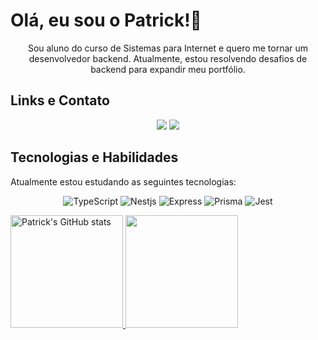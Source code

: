 # Olá, eu sou o Patrick!👋 

<p align="center">Sou aluno do curso de Sistemas para Internet e quero me tornar um desenvolvedor backend. Atualmente, estou resolvendo desafios de backend para expandir meu portfólio.</p>

## Links e Contato
<p align="center">
  <a href="https://instagram.com/patrick.gimenes?utm_source=qr&igshid=MzNlNGNkZWQ4Mg%3D%3D" target="_blank"><img loading="lazy"         src="https://img.shields.io/badge/-Instagram-%23E4405F?style=for-the-badge&logo=instagram&logoColor=white" target="_blank"></a>
  <a href="https://www.linkedin.com/in/patrick-gimenes-45988716a/" target="_blank"><img loading="lazy" src="https://img.shields.io/badge/-LinkedIn-%230077B5?style=for-the-badge&logo=linkedin&logoColor=white" target="_blank"></a>
</p>

## Tecnologias e Habilidades

Atualmente estou estudando as seguintes tecnologias:

<p align="center">
  <img alt="TypeScript" src="https://img.shields.io/badge/TypeScript-007ACC?style=for-the-badge&logo=typescript&logoColor=white"/>
<!--   <img alt="Nodejs" src="https://img.shields.io/badge/Node%20js-339933?style=for-the-badge&logo=nodedotjs&logoColor=white"/> -->
  <img alt="Nestjs" src="https://img.shields.io/badge/nestjs-E0234E?style=for-the-badge&logo=nestjs&logoColor=white">
  <img alt="Express" src="https://img.shields.io/badge/Express%20js-000000?style=for-the-badge&logo=express&logoColor=white">
  <img alt="Prisma" src="https://img.shields.io/badge/Prisma-3982CE?style=for-the-badge&logo=Prisma&logoColor=white">
  <img alt="Jest" src="https://img.shields.io/badge/Jest-C21325?style=for-the-badge&logo=jest&logoColor=white">
</p>



<div>
<a href="https://github.com/PatrickGimenes">
<img alt="Patrick's GitHub stats" loading="lazy" height="180em" src="https://github-readme-stats.vercel.app/api/top-langs/?username=PatrickGimenes&layout=compact&langs_count=7&theme=tokyonight"/>
<img loading="lazy" height="180em" src="https://github-readme-stats.vercel.app/api?username=PatrickGimenes&show_icons=true&theme=tokyonight&include_all_commits=true&count_private=true"/>
</div>


  
<!--
**PatrickGimenes/PatrickGimenes** is a ✨ _special_ ✨ repository because its `README.md` (this file) appears on your GitHub profile.

Here are some ideas to get you started:

- 🔭 I’m currently working on ...
- 🌱 I’m currently learning ...
- 👯 I’m looking to collaborate on ...
- 🤔 I’m looking for help with ...
- 💬 Ask me about ...
- 📫 How to reach me: ...
- 😄 Pronouns: ...
- ⚡ Fun fact: ...
-->
